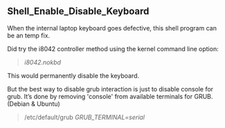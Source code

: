 ## Shell_Enable_Disable_Keyboard
When the internal laptop keyboard goes defective, this shell program can be an temp fix.

Did try the i8042 controller method using the kernel command line option: 
> *i8042.nokbd*

This would permanently disable the keyboard. 

But the best way to disable grub interaction is just to disable console for grub. It’s done by removing 'console' from available terminals for GRUB. (Debian & Ubuntu)

> /etc/default/grub
> *GRUB_TERMINAL=serial*
